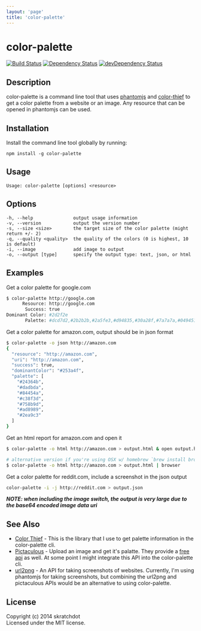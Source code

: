 ```yaml
---
layout: 'page'
title: 'color-palette'
---
```


# color-palette

[![Build Status](https://travis-ci.org/skratchdot/color-palette.png?branch=master)](https://travis-ci.org/skratchdot/color-palette)
[![Dependency Status](https://david-dm.org/skratchdot/color-palette.svg)](https://david-dm.org/skratchdot/color-palette)
[![devDependency Status](https://david-dm.org/skratchdot/color-palette/dev-status.svg)](https://david-dm.org/skratchdot/color-palette#info=devDependencies)

## Description

color-palette is a command line tool that uses
[phantomjs](http://phantomjs.org/) and [color-thief](https://github.com/lokesh/color-thief)
to get a color palette from a website or an image.
Any resource that can be opened in phantomjs can be used.

## Installation

Install the command line tool globally by running:

    npm install -g color-palette

## Usage

    Usage: color-palette [options] <resource>

## Options

    -h, --help               output usage information
    -v, --version            output the version number
    -s, --size <size>        the target size of the color palette (might return +/- 2)
    -q, --quality <quality>  the quality of the colors (0 is highest, 10 is default)
    -i, --image              add image to output
    -o, --output [type]      specify the output type: text, json, or html

## Examples

Get a color palette for google.com

```bash
$ color-palette http://google.com
      Resource: http://google.com
       Success: true
Dominant Color: #2d2f2e
       Palette: #dcd7d2,#2b2b2b,#2a5fe3,#d94835,#30a28f,#7a7a7a,#049451
```

Get a color palette for amazon.com, output should be in json format

```bash
$ color-palette -o json http://amazon.com
{
  "resource": "http://amazon.com",
  "uri": "http://amazon.com",
  "success": true,
  "dominantColor": "#253a4f",
  "palette": [
    "#24364b",
    "#dadbda",
    "#84454a",
    "#c38f3d",
    "#758b9d",
    "#ad8989",
    "#2ea9c3"
  ]
}
```

Get an html report for amazon.com and open it

```bash
$ color-palette -o html http://amazon.com > output.html & open output.html

# alternative version if you're using OSX w/ homebrew `brew install browser`:
$ color-palette -o html http://amazon.com > output.html | browser
```

Get a color palette for reddit.com, include a screenshot in the json output

```bash
color-palette -i -j http://reddit.com > output.json
```

**_NOTE: when including the image switch, the output is very large
due to the base64 encoded image data uri_**

## See Also

- [Color Thief](http://lokeshdhakar.com/projects/color-thief/) - This is the library that
  I use to get palette information in the color-palette cli.
- [Pictaculous](http://www.pictaculous.com/) - Upload an image and get it's palatte. They provide
  a [free api](http://www.pictaculous.com/api/) as well. At some point I might integrate this API
  into the color-palette cli.
- [url2png](https://www.url2png.com/) - An API for taking screenshots of websites. Currently, I'm
  using phantomjs for taking screenshots, but combining the url2png and pictaculous APIs would be
  an alternative to using color-palette.

## License

Copyright (c) 2014 skratchdot  
Licensed under the MIT license.
